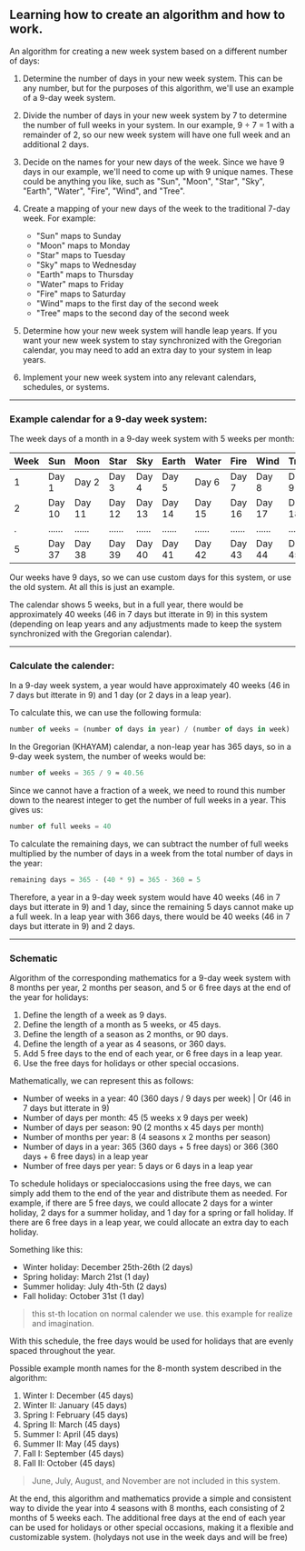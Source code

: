 ## Learning how to create an algorithm and how to work.

An algorithm for creating a new week system based on a different number of days:

1. Determine the number of days in your new week system. This can be any number, but for the purposes of this algorithm, we'll use an example of a 9-day week system.

2. Divide the number of days in your new week system by 7 to determine the number of full weeks in your system. In our example, 9 ÷ 7 = 1 with a remainder of 2, so our new week system will have one full week and an additional 2 days.

3. Decide on the names for your new days of the week. Since we have 9 days in our example, we'll need to come up with 9 unique names. These could be anything you like, such as "Sun", "Moon", "Star", "Sky", "Earth", "Water", "Fire", "Wind", and "Tree".

4. Create a mapping of your new days of the week to the traditional 7-day week. For example:

   - "Sun" maps to Sunday
   - "Moon" maps to Monday
   - "Star" maps to Tuesday
   - "Sky" maps to Wednesday
   - "Earth" maps to Thursday
   - "Water" maps to Friday
   - "Fire" maps to Saturday
   - "Wind" maps to the first day of the second week
   - "Tree" maps to the second day of the second week

5. Determine how your new week system will handle leap years. If you want your new week system to stay synchronized with the Gregorian calendar, you may need to add an extra day to your system in leap years.

6. Implement your new week system into any relevant calendars, schedules, or systems.

---

### Example calendar for a 9-day week system:

The week days of a month in a 9-day week system with 5 weeks per month:

| Week | Sun    | Moon   | Star    | Sky       | Earth    | Water  | Fire     | Wind     |  Tree    |
|------|--------|--------|---------|-----------|----------|--------|----------|----------|----------|
| 1    | Day 1  | Day 2  | Day 3   | Day 4     | Day 5    | Day 6  | Day 7    | Day 8    | Day 9    |
| 2    | Day 10 | Day 11 | Day 12  | Day 13    | Day 14   | Day 15 | Day 16   | Day 17   | Day 18   |
| .    | ...... | ...... | ......  | ......    | ......   | ...... | ......   | ......   | ......   |
| 5    | Day 37 | Day 38 | Day 39  | Day 40    | Day 41   | Day 42 | Day 43   | Day 44   | Day 45   |

Our weeks have 9 days, so we can use custom days for this system, or use the old system. At all this is just an example.

The calendar shows 5 weeks, but in a full year, there would be approximately 40 weeks (46 in 7 days but itterate in 9) in this system (depending on leap years and any adjustments made to keep the system synchronized with the Gregorian calendar).

---

### Calculate the calender:

In a 9-day week system, a year would have approximately 40 weeks (46 in 7 days but itterate in 9) and 1 day (or 2 days in a leap year). 

To calculate this, we can use the following formula:

```js
number of weeks = (number of days in year) / (number of days in week)
```

In the Gregorian (KHAYAM) calendar, a non-leap year has 365 days, so in a 9-day week system, the number of weeks would be:

```js
number of weeks = 365 / 9 ≈ 40.56
```

Since we cannot have a fraction of a week, we need to round this number down to the nearest integer to get the number of full weeks in a year. This gives us:

```js
number of full weeks = 40
```

To calculate the remaining days, we can subtract the number of full weeks multiplied by the number of days in a week from the total number of days in the year:

```js
remaining days = 365 - (40 * 9) = 365 - 360 = 5
```

Therefore, a year in a 9-day week system would have 40 weeks (46 in 7 days but itterate in 9) and 1 day, since the remaining 5 days cannot make up a full week. In a leap year with 366 days, there would be 40 weeks (46 in 7 days but itterate in 9) and 2 days.

---

### Schematic

Algorithm of the corresponding mathematics for a 9-day week system with 8 months per year, 2 months per season, and 5 or 6 free days at the end of the year for holidays:

1. Define the length of a week as 9 days.
2. Define the length of a month as 5 weeks, or 45 days.
3. Define the length of a season as 2 months, or 90 days.
4. Define the length of a year as 4 seasons, or 360 days.
5. Add 5 free days to the end of each year, or 6 free days in a leap year.
6. Use the free days for holidays or other special occasions.

Mathematically, we can represent this as follows:

- Number of weeks in a year: 	40 (360 days / 9 days per week) |  Or (46 in 7 days but itterate in 9)
- Number of days per month: 	45 (5 weeks x 9 days per week)
- Number of days per season: 	90 (2 months x 45 days per month)
- Number of months per year: 	8 (4 seasons x 2 months per season)
- Number of days in a year: 	365 (360 days + 5 free days) or 366 (360 days + 6 free days) in a leap year
- Number of free days per year: 5 days or 6 days in a leap year

To schedule holidays or specialoccasions using the free days, we can simply add them to the end of the year and distribute them as needed. For example, if there are 5 free days, we could allocate 2 days for a winter holiday, 2 days for a summer holiday, and 1 day for a spring or fall holiday. If there are 6 free days in a leap year, we could allocate an extra day to each holiday.

Something like this:

- Winter holiday: 	December 25th-26th (2 days)
- Spring holiday: 	March 21st (1 day)
- Summer holiday: 	July 4th-5th (2 days)
- Fall holiday: 	October 31st (1 day)
> this st-th location on normal calender we use. this example for realize and imagination.

With this schedule, the free days would be used for holidays that are evenly spaced throughout the year.

Possible example month names for the 8-month system described in the algorithm:

1. Winter I: 	December (45 days)
2. Winter II: 	January (45 days)
3. Spring I: 	February (45 days)
4. Spring II: 	March (45 days)
5. Summer I: 	April (45 days)
6. Summer II: 	May (45 days)
7. Fall I: 		September (45 days)
8. Fall II: 	October (45 days)

> June, July, August, and November are not included in this system.

At the end, this algorithm and mathematics provide a simple and consistent way to divide the year into 4 seasons with 8 months, each consisting of 2 months of 5 weeks each. The additional free days at the end of each year can be used for holidays or other special occasions, making it a flexible and customizable system. (holydays not use in the week days and will be free)

